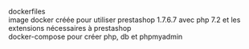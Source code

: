 dockerfiles  
image docker créée pour utiliser prestashop 1.7.6.7 avec php 7.2 et les extensions nécessaires à prestashop  
docker-compose pour créer php, db et phpmyadmin

